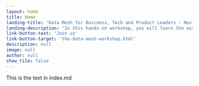 ```yaml
---
layout: home
title: Home
landing-title: 'Data Mesh for Business, Tech and Product Leaders - Nov 25th.'
landing-description: "In this hands-on workshop, you will learn the essentials required to evaluate, advocate for, and implement a data mesh transition."
link-button-text: 'Join us'
link-button-target: 'the-data-mesh-workshop.html'
description: null
image: null
author: null
show_tile: false
---
```


This is the text in index.md
